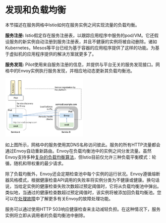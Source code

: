 # 发现和负载均衡

本节描述在服务网格中Istio如何在服务实例之间实现流量的负载均衡。

**服务注册:** Istio假定存在服务注册表，以跟踪应用程序中服务的pod/VM。它还假设服务的新实例自动注册到服务注册表，并且不健康的实例将被自动删除。诸如Kubernetes，Mesos等平台已经为基于容器的应用程序提供了这样的功能。为基于虚拟机的应用程序提供的解决方案就更多了。

**服务发现:** Pilot使用来自服务注册的信息，并提供与平台无关的服务发现接口。网格中的Envoy实例执行服务发现，并相应地动态更新其负载均衡池。

<img src="./img/pilot/LoadBalancing.svg" width="50%" height="50%" alt="Discovery and Load Balancing" title="Discovery and Load Balancing" />

如上图所示，网格中的服务使用其DNS名称访问彼此。服务的所有HTTP流量都会通过Envoy自动重新路由。Envoy在负载均衡池中的实例之间分发流量。虽然Envoy支持多种[复杂的负载均衡算法][]，但Istio目前仅允许三种负载平衡模式：轮循，随机和带权重的最少请求。

除了负载均衡外，Envoy还会定期检查池中每个实例的运行状况。Envoy遵循熔断器风格模式，根据健康检查API调用的失败率将实例分类为不健康或健康。换句话说，当给定实例的健康检查失败次数超过预定阈值时，它将从负载均衡池中弹出。类似地，当通过的健康检查数超过预定阈值时，该实例将被添加回负载均衡池。您可以在[处理故障](handling-failures.md)中了解更多有关Envoy的故障处理功能。

服务可以通过使用HTTP 503响应健康检查来主动减轻负担。在这种情况下，服务实例将立即从调用者的负载均衡池中删除。

[复杂的负载均衡算法]: https://lyft.github.io/envoy/docs/intro/arch_overview/load_balancing.html
